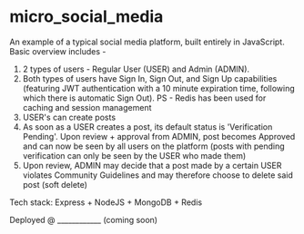 # micro_social_media

An example of a typical social media platform, built entirely in JavaScript. Basic overview includes -
1. 2 types of users - Regular User (USER) and Admin (ADMIN).
2. Both types of users have Sign In, Sign Out, and Sign Up capabilities (featuring JWT authentication with a 10 minute expiration time, following which there is automatic Sign Out). PS - Redis has been used for caching and session management
3. USER's can create posts
4. As soon as a USER creates a post, its default status is 'Verification Pending'. Upon review + approval from ADMIN, post becomes Approved and can now be seen by all users on the platform (posts with pending verification can only be seen by the USER who made them)
5. Upon review, ADMIN may decide that a post made by a certain USER violates Community Guidelines and may therefore choose to delete said post (soft delete)




Tech stack: 
Express + NodeJS + MongoDB + Redis

Deployed @ ____________ (coming soon)

